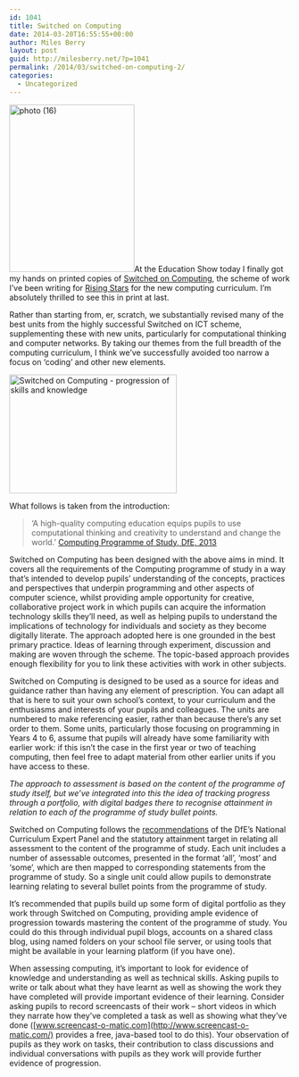 ```yaml
---
id: 1041
title: Switched on Computing
date: 2014-03-20T16:55:55+00:00
author: Miles Berry
layout: post
guid: http://milesberry.net/?p=1041
permalink: /2014/03/switched-on-computing-2/
categories:
  - Uncategorized
---
```

<a href="http://milesberry.net/2014/03/switched-on-computing-2/photo-16/" rel="attachment wp-att-1043"><img class="alignright size-medium wp-image-1043" src="http://milesberry.net/wp-content/uploads/2014/05/photo-16-224x300.jpg" alt="photo (16)" width="224" height="300" srcset="http://milesberry.net/wp-content/uploads/2014/05/photo-16-224x300.jpg 224w, http://milesberry.net/wp-content/uploads/2014/05/photo-16-767x1024.jpg 767w, http://milesberry.net/wp-content/uploads/2014/05/photo-16.jpg 768w" sizes="(max-width: 224px) 100vw, 224px" /></a>At the Education Show today I finally got my hands on printed copies of [Switched on Computing](http://www.switchedoncomputing.com), the scheme of work I&#8217;ve been writing for [Rising Stars](http://www.risingstars-uk.com) for the new computing curriculum. I&#8217;m absolutely thrilled to see this in print at last.

Rather than starting from, er, scratch, we substantially revised many of the best units from the highly successful Switched on ICT scheme, supplementing these with new units, particularly for computational thinking and computer networks. By taking our themes from the full breadth of the computing curriculum, I think we&#8217;ve successfully avoided too narrow a focus on &#8216;coding&#8217; and other new elements.

<a href="http://milesberry.net/wp-content/uploads/2014/05/Screen-Shot-2014-02-11-at-07.34.09.png" rel="attachment wp-att-1042"><img class="aligncenter wp-image-1042 size-medium" src="http://milesberry.net/wp-content/uploads/2014/05/Screen-Shot-2014-02-11-at-07.34.09-300x213.png" alt="Switched on Computing - progression of skills and knowledge" width="300" height="213" srcset="http://milesberry.net/wp-content/uploads/2014/05/Screen-Shot-2014-02-11-at-07.34.09-300x213.png 300w, http://milesberry.net/wp-content/uploads/2014/05/Screen-Shot-2014-02-11-at-07.34.09.png 720w" sizes="(max-width: 300px) 100vw, 300px" /></a>

What follows is taken from the introduction:

> ‘A high-quality computing education equips pupils to use computational thinking and creativity to understand and change the world.’ <a href="https://www.gov.uk/government/publications/national-curriculum-in-england-computing-programmes-of-study/national-curriculum-in-england-computing-programmes-of-study" target="_blank">Computing Programme of Study, DfE, 2013</a>

Switched on Computing has been designed with the above aims in mind. It covers all the requirements of the Computing programme of study in a way that’s intended to develop pupils’ understanding of the concepts, practices and perspectives that underpin programming and other aspects of computer science, whilst providing ample opportunity for creative, collaborative project work in which pupils can acquire the information technology skills they’ll need, as well as helping pupils to understand the implications of technology for individuals and society as they become digitally literate. The approach adopted here is one grounded in the best primary practice. Ideas of learning through experiment, discussion and making are woven through the scheme. The topic-based approach provides enough flexibility for you to link these activities with work in other subjects.

Switched on Computing is designed to be used as a source for ideas and guidance rather than having any element of prescription. You can adapt all that is here to suit your own school’s context, to your curriculum and the enthusiasms and interests of your pupils and colleagues. The units are numbered to make referencing easier, rather than because there’s any set order to them. Some units, particularly those focusing on programming in Years 4 to 6, assume that pupils will already have some familiarity with earlier work: if this isn’t the case in the first year or two of teaching computing, then feel free to adapt material from other earlier units if you have access to these.

_The approach to assessment is based on the content of the programme of study itself, but we&#8217;ve integrated into this the idea of tracking progress through a portfolio, with digital badges there to recognise attainment in relation to each of the programme of study bullet points._

Switched on Computing follows the [recommendations](https://www.gov.uk/government/uploads/system/uploads/attachment_data/file/175439/NCR-Expert_Panel_Report.pdf) of the DfE’s National Curriculum Expert Panel and the statutory attainment target in relating all assessment to the content of the programme of study. Each unit includes a number of assessable outcomes, presented in the format ‘all’, ‘most’ and ‘some’, which are then mapped to corresponding statements from the programme of study. So a single unit could allow pupils to demonstrate learning relating to several bullet points from the programme of study.

It’s recommended that pupils build up some form of digital portfolio as they work through Switched on Computing, providing ample evidence of progression towards mastering the content of the programme of study. You could do this through individual pupil blogs, accounts on a shared class blog, using named folders on your school file server, or using tools that might be available in your learning platform (if you have one).

When assessing computing, it’s important to look for evidence of knowledge and understanding as well as technical skills. Asking pupils to write or talk about what they have learnt as well as showing the work they have completed will provide important evidence of their learning. Consider asking pupils to record screencasts of their work – short videos in which they narrate how they’ve completed a task as well as showing what they’ve done ([www.screencast-o-matic.com](http://www.screencast-o-matic.com/) provides a free, java-based tool to do this). Your observation of pupils as they work on tasks, their contribution to class discussions and individual conversations with pupils as they work will provide further evidence of progression.